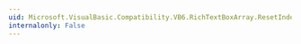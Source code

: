 ```yaml
---
uid: Microsoft.VisualBasic.Compatibility.VB6.RichTextBoxArray.ResetIndex(System.Windows.Forms.RichTextBox)
internalonly: False
---
```

